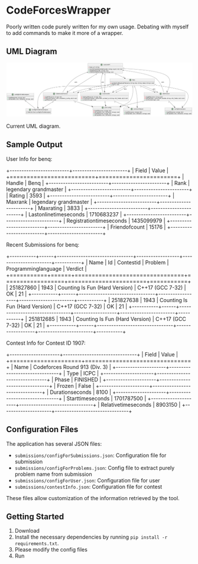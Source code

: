 # CodeForcesWrapper
Poorly written code purely written for my own usage. Debating with myself to add commands to make it more of a wrapper.


## UML Diagram

![UML Diagram](UML/full_UML.png)

Current UML diagram.

## Sample Output

User Info for benq:

+-------------------------+-----------------------+
| Field                   | Value                 |
+=========================+=======================+
| Handle                  | Benq                  |
+-------------------------+-----------------------+
| Rank                    | legendary grandmaster |
+-------------------------+-----------------------+
| Rating                  | 3593                  |
+-------------------------+-----------------------+
| Maxrank                 | legendary grandmaster |
+-------------------------+-----------------------+
| Maxrating               | 3833                  |
+-------------------------+-----------------------+
| Lastonlinetimeseconds   | 1710683237            |
+-------------------------+-----------------------+
| Registrationtimeseconds | 1435099979            |
+-------------------------+-----------------------+
| Friendofcount           | 15176                 |
+-------------------------+-----------------------+

Recent Submissions for benq:

+-----------+------+--------------------------------+------------------+-----------------------+-----------+
|      Name |   Id | Contestid                      | Problem          | Programminglanguage   |   Verdict |
+===========+======+================================+==================+=======================+===========+
| 251827860 | 1943 | Counting Is Fun (Hard Version) | C++17 (GCC 7-32) | OK                    |        21 |
+-----------+------+--------------------------------+------------------+-----------------------+-----------+
| 251827638 | 1943 | Counting Is Fun (Hard Version) | C++17 (GCC 7-32) | OK                    |        21 |
+-----------+------+--------------------------------+------------------+-----------------------+-----------+
| 251812685 | 1943 | Counting Is Fun (Hard Version) | C++17 (GCC 7-32) | OK                    |        21 |
+-----------+------+--------------------------------+------------------+-----------------------+-----------+

Contest Info for Contest ID 1907:

+---------------------+-------------------------------+
| Field               | Value                         |
+=====================+===============================+
| Name                | Codeforces Round 913 (Div. 3) |
+---------------------+-------------------------------+
| Type                | ICPC                          |
+---------------------+-------------------------------+
| Phase               | FINISHED                      |
+---------------------+-------------------------------+
| Frozen              | False                         |
+---------------------+-------------------------------+
| Durationseconds     | 8100                          |
+---------------------+-------------------------------+
| Starttimeseconds    | 1701787500                    |
+---------------------+-------------------------------+
| Relativetimeseconds | 8903150                       |
+---------------------+-------------------------------+



## Configuration Files

The application has several JSON files:

- `submissions/configForSubmissions.json`: Configuration file for submission
- `submissions/configForProblems.json`: Config file to extract purely problem name from submission
- `submissions/configForUser.json`: Configuration file for user
- `submissions/contestInfo.json`: Configuration file for contest

These files allow customization of the information retrieved by the tool.


## Getting Started

1. Download
2. Install the necessary dependencies by running `pip install -r requirements.txt`.
3. Please modify the config files
4. Run
